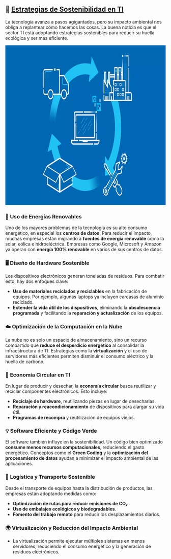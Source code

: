 ## :checkered_flag: [Estrategias de Sostenibilidad en TI](README.md)

La tecnología avanza a pasos agigantados, pero su impacto ambiental nos obliga a replantear cómo hacemos las cosas. La buena noticia es que el sector TI está adoptando estrategias sostenibles para reducir su huella ecológica y ser más eficiente.

<img src="img/estrategias_sostenibles.webp" alt="estrategias" width="800" height="500">


### 🔋 **Uso de Energías Renovables**  
Uno de los mayores problemas de la tecnología es su alto consumo energético, en especial los **centros de datos**. Para reducir el impacto, muchas empresas están migrando a **fuentes de energía renovable** como la solar, eólica e hidroeléctrica. Empresas como Google, Microsoft y Amazon ya operan con **energía 100% renovable** en varios de sus centros de datos.

### 🖥️ **Diseño de Hardware Sostenible**  
Los dispositivos electrónicos generan toneladas de residuos. Para combatir esto, hay dos enfoques clave:  
- **Uso de materiales reciclados y reciclables** en la fabricación de equipos. Por ejemplo, algunas laptops ya incluyen carcasas de aluminio reciclado.  
- **Extender la vida útil de los dispositivos**, eliminando la **obsolescencia programada** y facilitando la **reparación y actualización** de los equipos.

### ☁️ **Optimización de la Computación en la Nube**  
La nube no es solo un espacio de almacenamiento, sino un recurso compartido que **reduce el desperdicio energético** al consolidar la infraestructura de TI. Estrategias como la **virtualización** y el uso de servidores más eficientes permiten disminuir el consumo eléctrico y la huella de carbono.

### 🔄 **Economía Circular en TI**  
En lugar de producir y desechar, la **economía circular** busca reutilizar y reciclar componentes electrónicos. Esto incluye:  
- **Reciclaje de hardware**, reutilizando piezas en lugar de desecharlas.  
- **Reparación y reacondicionamiento** de dispositivos para alargar su vida útil.  
- **Programas de recompra** y reutilización de equipos viejos.

### 💡 **Software Eficiente y Código Verde**  
El software también influye en la sostenibilidad. Un código bien optimizado **consume menos recursos computacionales**, reduciendo el gasto energético. Conceptos como el **Green Coding** y la **optimización del procesamiento de datos** ayudan a minimizar el impacto ambiental de las aplicaciones.

### 🚛 **Logística y Transporte Sostenible**  
Desde el transporte de equipos hasta la distribución de productos, las empresas están adoptando medidas como:  
- **Optimización de rutas para reducir emisiones de CO₂**.  
- **Uso de embalajes ecológicos y biodegradables**.  
- **Fomento del trabajo remoto** para reducir los desplazamientos diarios.

### 🌍 **Virtualización y Reducción del Impacto Ambiental**
- La virtualización permite ejecutar múltiples sistemas en menos servidores, reduciendo el consumo energético y la generación de residuos electrónicos.
